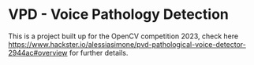 # VPD - Voice Pathology Detection

This is a project built up for the OpenCV competition 2023, check here https://www.hackster.io/alessiasimone/pvd-pathological-voice-detector-2944ac#overview for further details.

